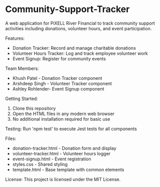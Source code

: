 # Community-Support-Tracker

A web application for PiXELL River Financial to track community support activities including donations, volunteer hours, and event participation.

Features:
- Donation Tracker: Record and manage charitable donations
- Volunteer Hours Tracker: Log and track employee volunteer work
- Event Signup: Register for community events

Team Members:
- Khush Patel - Donation Tracker component
- Arshdeep Singh - Volunteer Tracker component
- Ashley Rohlender- Event Signup component

Getting Started:
1. Clone this repository
2. Open the HTML files in any modern web browser
3. No additional installation required for basic use

Testing:
Run 'npm test' to execute Jest tests for all components

Files:
- donation-tracker.html - Donation form and display
- volunteer-tracker.html - Volunteer hours logger
- event-signup.html - Event registration
- styles.css - Shared styling
- template.html - Base template with common elements

License:
This project is licensed under the MIT License.